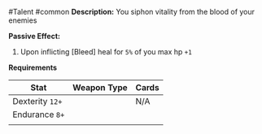 #Talent #common 
**Description:**
You siphon vitality from the blood of your enemies

**Passive Effect:**
1. Upon inflicting [Bleed] heal for `5%` of you max hp `+1`

**Requirements**

| Stat            | Weapon Type | Cards |
| --------------- | ----------- | ----- |
| Dexterity `12+` |             | N/A   |
| Endurance `8+`  |             |       |
|                 |             |       |

